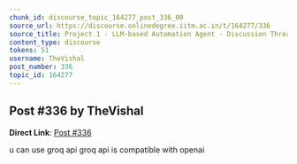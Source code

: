 ```yaml
---
chunk_id: discourse_topic_164277_post_336_00
source_url: https://discourse.onlinedegree.iitm.ac.in/t/164277/336
source_title: Project 1 - LLM-based Automation Agent - Discussion Thread [TDS Jan 2025]
content_type: discourse
tokens: 51
username: TheVishal
post_number: 336
topic_id: 164277
---
```


## Post #336 by TheVishal

**Direct Link**: [Post #336](https://discourse.onlinedegree.iitm.ac.in/t/164277/336)

u can use groq api groq api is compatible with openai
